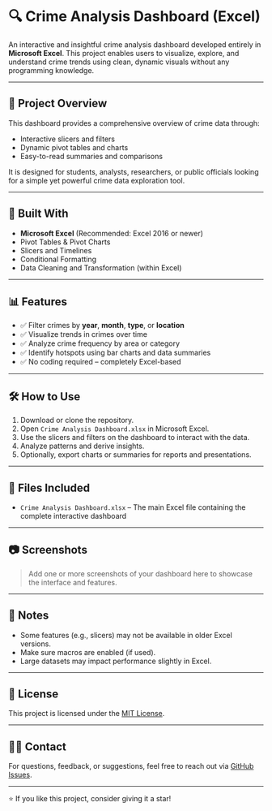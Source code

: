 # 🔍 Crime Analysis Dashboard (Excel)

An interactive and insightful crime analysis dashboard developed entirely in **Microsoft Excel**. This project enables users to visualize, explore, and understand crime trends using clean, dynamic visuals without any programming knowledge.

---

## 📂 Project Overview

This dashboard provides a comprehensive overview of crime data through:

- Interactive slicers and filters
- Dynamic pivot tables and charts
- Easy-to-read summaries and comparisons

It is designed for students, analysts, researchers, or public officials looking for a simple yet powerful crime data exploration tool.

---

## 🧰 Built With

- **Microsoft Excel** (Recommended: Excel 2016 or newer)
- Pivot Tables & Pivot Charts
- Slicers and Timelines
- Conditional Formatting
- Data Cleaning and Transformation (within Excel)

---

## 📊 Features

- ✅ Filter crimes by **year**, **month**, **type**, or **location**
- ✅ Visualize trends in crimes over time
- ✅ Analyze crime frequency by area or category
- ✅ Identify hotspots using bar charts and data summaries
- ✅ No coding required – completely Excel-based

---

## 🛠️ How to Use

1. Download or clone the repository.
2. Open `Crime Analysis Dashboard.xlsx` in Microsoft Excel.
3. Use the slicers and filters on the dashboard to interact with the data.
4. Analyze patterns and derive insights.
5. Optionally, export charts or summaries for reports and presentations.

---

## 📁 Files Included

- `Crime Analysis Dashboard.xlsx` – The main Excel file containing the complete interactive dashboard

---

## 📷 Screenshots

> Add one or more screenshots of your dashboard here to showcase the interface and features.

---

## 📌 Notes

- Some features (e.g., slicers) may not be available in older Excel versions.
- Make sure macros are enabled (if used).
- Large datasets may impact performance slightly in Excel.

---

## 📜 License

This project is licensed under the [MIT License](LICENSE).

---

## 🙋‍♂️ Contact

For questions, feedback, or suggestions, feel free to reach out via [GitHub Issues](https://github.com/yourusername/your-repo-name/issues).

---

⭐ If you like this project, consider giving it a star!

